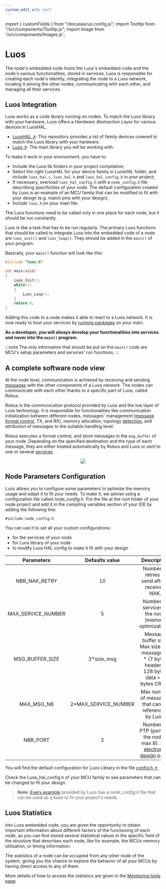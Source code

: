 ```yaml
---
custom_edit_url: null
---
```


import { customFields } from "/docusaurus.config.js";
import Tooltip from "/src/components/Tooltip.js";
import Image from '/src/components/Images.js';

# Luos

The node's embedded code hosts the Luos's embedded code and the node's various functionalities, stored in services. Luos is responsible for creating each node's identity, integrating the node to a Luos network, locating it among the other nodes, communicating with each other, and managing all their services.

## Luos Integration

Luos works as a code library running on nodes. To match the Luos library with your hardware, Luos offers a _Hardware Abstraction Layer_ for various devices in <Tooltip def={customFields.luoshal_def}>LuosHAL</Tooltip>.

- <a href="https://github.com/Luos-io/LuosHAL" target="_blank">LuosHAL &#8599;</a>: This repository provides a list of family devices covered to match the Luos library with your hardware.
- <a href="https://github.com/Luos-io/Luos" target="_blank">Luos &#8599;</a>: The main library you will be working with.

To make it work in your environment, you have to:

- Include the Luos lib folders in your project compilation;
- Select the right LuosHAL for your device family in LuosHAL folder, and include `luos_hal.c`, `luos_hal.h` and `luos_hal_config.h` in your project;
- If necessary, overload `luos_hal_config.h` with a `node_config.h` file describing specificities of your node. The default configuration created by Luos is an example of an MCU family that can be modified to fit with your design (e.g. match pins with your design);
- Include `luos.h` on your main file.

The Luos functions need to be called only in one place for each node, but it should be run constantly.

Luos is like a task that has to be run regularly. The primary Luos functions that should be called to integrate Luos into the embedded code of a node are `luos_init()` and `luos_loop()`. They should be added in the `main()` of your program.

Basically, your `main()` function will look like this:

```c
#include "luos.h"

int main(void)
{
    Luos_Init();
    while(1)
    {
        Luos_Loop();
    }
    return 0;
}
```

Adding this code to a <Tooltip def={customFields.node_def}>node</Tooltip> makes it able to react to a Luos network. It is now ready to host your services by [running packages](../package/package.md) on your main.

**As a developer, you will always develop your functionalities into services and never into the `main()` program.**

:::note
The only information that should be put on the `main()` code are MCU's setup parameters and services' run functions.
:::

## A complete software node view

At the node level, communication is achieved by receiving and sending [messages](../message/message.md) with the other components of a Luos network. The nodes can communicate with each other thanks to a specific part of Luos, called Robus.

Robus is the communication protocol provided by Luos and the low layer of Luos technology. It is responsible for functionalities like communication initialization between different nodes, messages' management ([message format control](../message/message.md), TX, and RX), memory allocation, topology [detection](/docs/luos-technology/services/routing-table), and attribution of messages to the suitable handling level.

Robus executes a format control, and store messages in the `msg_buffer` of your node. Depending on the specified destination and the type of each message, they are either treated automatically by Robus and Luos or sent to one or several [services](../services/services.md).

<div align="center">
<Image src="/img/NodeFlow.svg" darkSrc="/img/NodeFlow-dark.svg" />
</div>

## Node Parameters Configuration

Luos allows you to configure some parameters to optimize the memory usage and adapt it to fit your needs. To make it, we advise using a configuration file called _node_config.h_. Put the file at the root folder of your node project and add it in the compiling variables section of your IDE by adding the following line:

`#include node_config.h`

You can use it to set all your custom configurations:

- for the services of your node
- for Luos library of your node
- to modify Luos HAL config to make it fit with your design

|     Parameters     |    Defaults value     |                                                      Description                                                      |
| :----------------: | :-------------------: | :-------------------------------------------------------------------------------------------------------------------: |
|   NBR_NAK_RETRY    |          10           |                                    Number of retries to send after a received NAK.                                    |
| MAX_SERVICE_NUMBER |           5           |                                 Number of services in the node (memory optimization).                                 |
|  MSG_BUFFER_SIZE   |      3\*size_msg      |          Message buffer size. Max size of a message (3 \* (7 bytes header + 128 bytes data + 2 bytes CRC)).           |
|     MAX_MSG_NB     | 2\*MAX_SERVICE_NUMBER |                                Max number of messages that can be referenced by Luos.                                 |
|      NBR_PORT      |           2           | Number of PTP (port) on the node ( max 8). See [electronic design](../../hardware-consideration/electronics.md) page. |

You will find the default configuration for Luos Library in the file <a href="https://github.com/Luos-io/Luos/tree/master/Robus/inc/config.h" target="_blank">config.h &#8599;</a>,

Check the Luos_hal_config.h of your MCU family to see parameters that can be changed to fit your design.

> **Note:** [Every example](https://github.com/Luos-io/Examples) provided by Luos has a _node_config.h_ file that can be used as a base to fit your project's needs.

## Luos Statistics

Into Luos embedded code, you are given the opportunity to obtain important information about different factors of the functioning of each node, as you can find stored several statistical values in the specific field of the structure that describes each node, like for example, the MCUs memory utilization, or timing information.

The statistics of a node can be occupied from any other node of the system, giving you the chance to explore the behavior of all your MCUs by having direct access to any of them.

More details of how to access the statistics are given in the [Monitoring tools page](../../tools/monitoring.md).
